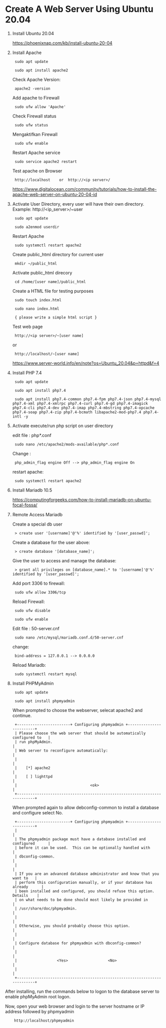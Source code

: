 # Create A Web Server Using Ubuntu 20.04

1. Install Ubuntu 20.04

    https://phoenixnap.com/kb/install-ubuntu-20-04

2. Install Apache
    
        sudo apt update
        
        sudo apt install apache2
        
    Check Apache Version:
    
        apache2 -version
        
    Add apache to Firewall
    
        sudo ufw allow 'Apache'
     
    Check Firewall status
    
        sudo ufw status
        
    Mengaktifkan Firewall
    
        sudo ufw enable
        
    Restart Apache service
    
        sudo service apache2 restart
        
    Test apache on Browser
    
        http://localhost    or  http://<ip server>/
        
    https://www.digitalocean.com/community/tutorials/how-to-install-the-apache-web-server-on-ubuntu-20-04-id

3. Activate User Directory, every user will have their own directory. Example: http://<ip_server>/~user
    
        sudo apt update
        
        sudo a2enmod userdir
        
    Restart Apache
    
        sudo systemctl restart apache2
        
    Create public_html directory for current user
    
        mkdir ~/public_html
        
    Activate public_html direcory
    
        cd /home/[user name]/public_html
        
    Create a HTML file for testing purposes
    
        sudo touch index.html
        
        sudo nano index.html
        
        { please write a simple html script }
        
    Test web page 
    
        http://<ip server>/~[user name]
        
    or 
    
        http://localhost/~[user name]
        
    https://www.server-world.info/en/note?os=Ubuntu_20.04&p=httpd&f=4

4. Install PHP 7.4

        sudo apt update
        
        sudo apt install php7.4
                
        sudo apt install php7.4-common php7.4-fpm php7.4-json php7.4-mysql php7.4-xml php7.4-xmlrpc php7.4-curl php7.4-gd php7.4-imagick php7.4-cli php7.4-dev php7.4-imap php7.4-mbstring php7.4-opcache php7.4-soap php7.4-zip php7.4-bcmath libapache2-mod-php7.4 php7.4-intl -y

5. Activate execute/run php script on user directory

    edit file : php*.conf
    
        sudo nano /etc/apache2/mods-available/php*.conf
    
    Change : 
    
        php_admin_flag engine Off --> php_admin_flag engine On
        
    restart apache:
    
        sudo systemctl restart apache2
    
6. Install Mariadb 10.5
    
    https://computingforgeeks.com/how-to-install-mariadb-on-ubuntu-focal-fossa/
    
7. Remote Access Mariadb
    
   Create a special db user
    
        > create user '[username]'@'%' identified by '[user_passwd]';
    
   Create a database for the user above:
    
        > create database '[database_name]';
    
   Give the user to access and manage the database:
    
        > grant all privileges on [database_name].* to '[username]'@'%' identified by '[user_passwd]';
    
   Add port 3306 to firewall:
    
        sudo ufw allow 3306/tcp
   
   Reload Firewall:
    
        sudo ufw disable
    
        sudo ufw enable
    
   Edit file : 50-server.cnf
    
        sudo nano /etc/mysql/mariadb.conf.d/50-server.cnf
    
   change:

        bind-address = 127.0.0.1 --> 0.0.0.0
    
   Reload Mariadb:
    
        sudo systemctl restart mysql

8. Install PHPMyAdmin

        sudo apt update
        
        sudo apt install phpmyadmin
        
   When prompted to choose the webserver, selecat apache2 and continue.    
   
        +------------------------+ Configuring phpmyadmin +-------------------------+
        | Please choose the web server that should be automatically configured to   |
        | run phpMyAdmin.                                                           |  
        | Web server to reconfigure automatically:                                  |
        |                                                                           |
        |    [*] apache2                                                            |
        |    [ ] lighttpd                                                           |    
        |                                 <ok>                                      |
        +---------------------------------------------------------------------------+
        
   When prompted again to allow debconfig-common to install a database and configure select No.
   
        +------------------------+ Configuring phpmyadmin +-------------------------+
        |                                                                           |
        | The phpmyadmin package must have a database installed and configured      |
        | before it can be used.  This can be optionally handled with               |
        | dbconfig-common.                                                          |
        |                                                                           |
        | If you are an advanced database administrator and know that you want to   |
        | perform this configuration manually, or if your database has already      |
        | been installed and configured, you should refuse this option.  Details    |
        | on what needs to be done should most likely be provided in                |
        | /usr/share/doc/phpmyadmin.                                                |
        |                                                                           |
        | Otherwise, you should probably choose this option.                        |
        |                                                                           |
        | Configure database for phpmyadmin with dbconfig-common?                   |
        |                                                                           |
        |                  <Yes>                  <No>                              |
        |                                                                           |
        +---------------------------------------------------------------------------+
        
  After installing, run the commands below to logon to the database server to enable phpMyAdmin root logon.

  Now, open your web browser and login to the server hostname or IP address followed by phpmyadmin

        http://localhost/phpmyadmin
